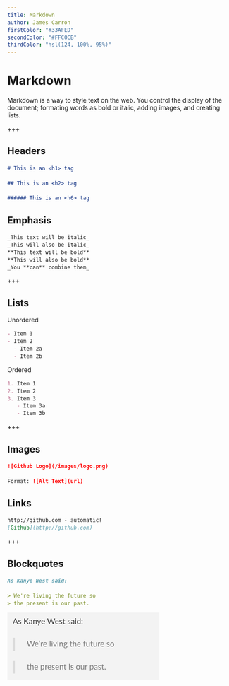 ```yaml
---
title: Markdown
author: James Carron
firstColor: "#33AFED"
secondColor: "#FFC0CB"
thirdColor: "hsl(124, 100%, 95%)"
---
```


# Markdown

Markdown is a way to style text on the web. You control the display of the document; formating words as bold or italic, adding images, and creating lists.

+++

## Headers

```markdown
# This is an <h1> tag

## This is an <h2> tag

###### This is an <h6> tag
```

## Emphasis

```markdown
_This text will be italic_
_This will also be italic_
**This text will be bold**
**This will also be bold**
_You **can** combine them_
```

+++

## Lists

Unordered

```markdown
- Item 1
- Item 2
  - Item 2a
  - Item 2b
```

Ordered

```markdown
1. Item 1
2. Item 2
3. Item 3
   - Item 3a
   - Item 3b
```

+++

## Images

```markdown
![Github Logo](/images/logo.png)

Format: ![Alt Text](url)
```

## Links

```markdown
http://github.com - automatic!
[Github](http://github.com)
```

+++

## Blockquotes

```markdown
As Kanye West said:

> We're living the future so
> the present is our past.
```

![rendering](1.png)
